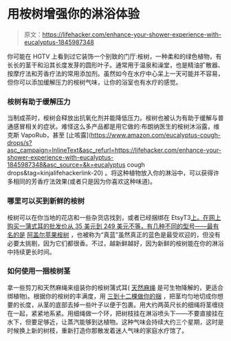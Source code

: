 # 用桉树增强你的淋浴体验

> 原文：<https://lifehacker.com/enhance-your-shower-experience-with-eucalyptus-1845987348>

你可能在 HGTV 上看到过它装饰一个别致的门厅:桉树，一种柔和的绿色植物，有长长的茎干和沿其长度发芽的圆形叶子。通常用于温泉和澡堂，也是精油扩散器、按摩疗法和芳香疗法的常用添加剂。虽然如今在水疗中心呆上一天可能并不容易，但你可以添加缓解压力的桉树气味，让你的浴室也有水疗的感觉。



### 桉树有助于缓解压力

当制成茶时，桉树会释放出抗氧化剂并能降低压力。桉树也被认为有助于缓解与普通感冒相关的症状。难怪这么多产品都是用它做的:布朗纳医生的桉树沐浴露，维克斯 VapoRub，甚至 [止咳露](https://www.amazon.com/eucalyptus-cough-drops/s?asc_campaign=InlineText&asc_refurl=https://lifehacker.com/enhance-your-shower-experience-with-eucalyptus-1845987348&asc_source=&k=eucalyptus cough drops&tag=kinjalifehackerlink-20) 。将这种植物放入你的淋浴中，可以获得许多相同的芳香疗法效果(或者只是因为你喜欢这种味道)。

### 哪里可以买到新鲜的桉树

桉树可以在你当地的花店和一些杂货店找到，或者已经捆绑在 EtsyT3[上。在网上购买一蒲式耳的批发价从 35 美元到 249 美元不等，有几种不同的型号——最有名的是](https://www.etsy.com/listing/772410694/shower-eucalyptus-bunch-aromatherapy?gpla=1&gao=1&&utm_source=google&utm_medium=cpc&utm_campaign=shopping_us_ts1-b-bath_and_beauty-spa_and_relaxation-aromatherapy&utm_custom1=_k_Cj0KCQiAlsv_BRDtARIsAHMGVSbdvRzgzmbrj_zzybApFJFLcq0TXZC5eb3u7xDqhDrLs7kbRFWrtSQaAlJjEALw_wcB_k_&utm_content=go_1843970296_75209120292_346397151343_pla-545844112712_c__772410694_154141272&utm_custom2=1843970296&gclid=Cj0KCQiAlsv_BRDtARIsAHMGVSbdvRzgzmbrj_zzybApFJFLcq0TXZC5eb3u7xDqhDrLs7kbRFWrtSQaAlJjEALw_wcB) [阿盖尔苹果桉树](https://www.gardenia.net/plant/eucalyptus-cinerea) ，也被称为“真蓝”虽然真正的蓝色是最受欢迎的，但没有必要太挑剔，因为它们都很香。不过，越新鲜越好，因为新鲜的桉树能在你的淋浴中持续更长时间。

### 如何使用一捆桉树茎

拿一些剪刀和天然麻绳来组装你的桉树蒲式耳( [天然麻绳](https://www.gardeners.com/buy/natural-3-ply-jute-twine-325-ft/8590151.html) 是可生物降解的，更适合绑植物)。根据你的桉树的丰满度，用 [三到十二棵做你的捆](https://www.healthline.com/health/eucalyptus-in-shower#how-to) ，把茎均匀地切成你想要的长度，从茎的底部去掉一些叶子以便于包裹。用大约两英尺长的细绳将茎缠绕在一起，紧紧地系紧。用细绳做一个环，把树枝挂在淋浴喷头下——不要直接挂在水下，但要足够近，让蒸汽能够到达植物。这种气味会持续大约三个星期，这时是时候换上新的树枝，重新打造你那散发着迷人气味的家庭水疗馆了。